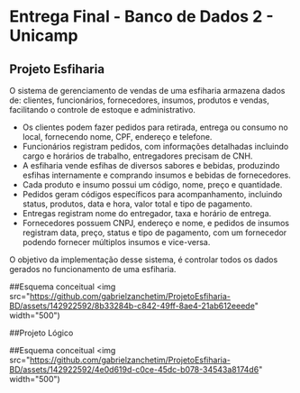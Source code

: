 # Entrega Final - Banco de Dados 2 - Unicamp
## Projeto Esfiharia

O sistema de gerenciamento de vendas de uma esfiharia armazena dados de: clientes, funcionários, fornecedores, insumos, produtos e vendas, facilitando o controle de estoque e administrativo. 
- Os clientes podem fazer pedidos para retirada, entrega ou consumo no local, fornecendo nome, CPF, endereço e telefone. 
- Funcionários registram pedidos, com informações detalhadas incluindo cargo e horários de trabalho, entregadores precisam de CNH.
- A esfiharia vende esfihas de diversos sabores e bebidas, produzindo esfihas internamente e comprando insumos e bebidas de fornecedores. 
- Cada produto e insumo possui um código, nome, preço e quantidade. 
- Pedidos geram códigos específicos para acompanhamento, incluindo status, produtos, data e hora, valor total e tipo de pagamento. 
- Entregas registram nome do entregador, taxa e horário de entrega. 
- Fornecedores possuem CNPJ, endereço e nome, e pedidos de insumos registram data, preço, status e tipo de pagamento, com um fornecedor podendo fornecer múltiplos insumos e vice-versa.

O objetivo da implementação desse sistema, é controlar todos os dados gerados no funcionamento de uma esfiharia. 

##Esquema conceitual
<img 
  src="https://github.com/gabrielzanchetim/ProjetoEsfiharia-BD/assets/142922592/8b33284b-c842-49ff-8ae4-21ab612eeede" 
    width="500")
>

##Projeto Lógico

##Esquema conceitual
<img 
  src="https://github.com/gabrielzanchetim/ProjetoEsfiharia-BD/assets/142922592/4e0d619d-c0ce-45dc-b078-34543a8174d6" 
    width="500")
>

